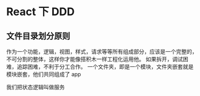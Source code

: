 # React 下 DDD

## 文件目录划分原则
作为一个功能，逻辑，视图，样式，请求等等所有组成部分，应该是一个完整的，不可分割的整体，这样你才能像搭积木一样工程化运用他。
如果拆开，调试困难，追踪困难，不利于分工合作。
一个文件夹，即是一个模块，文件夹嵌套就是模块嵌套，他们共同组成了 app


我们把状态逻辑叫做服务
